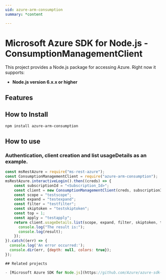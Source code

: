 ```yaml
---
uid: azure-arm-consumption
summary: *content

---
```

# Microsoft Azure SDK for Node.js - ConsumptionManagementClient
This project provides a Node.js package for accessing Azure. Right now it supports:
- **Node.js version 6.x.x or higher**

## Features


## How to Install

```bash
npm install azure-arm-consumption
```

## How to use

### Authentication, client creation and list usageDetails as an example.

```javascript
const msRestAzure = require("ms-rest-azure");
const ConsumptionManagementClient = require("azure-arm-consumption");
msRestAzure.interactiveLogin().then((creds) => {
    const subscriptionId = "<Subscription_Id>";
    const client = new ConsumptionManagementClient(creds, subscriptionId);
    const scope = "testscope";
    const expand = "testexpand";
    const filter = "testfilter";
    const skiptoken = "testskiptoken";
    const top = 1;
    const apply = "testapply";
    return client.usageDetails.list(scope, expand, filter, skiptoken, top, apply).then((result) => {
      console.log("The result is:");
      console.log(result);
    });
}).catch((err) => {
  console.log('An error occurred:');
  console.dir(err, {depth: null, colors: true});
});

## Related projects

- [Microsoft Azure SDK for Node.js](https://github.com/Azure/azure-sdk-for-node)
